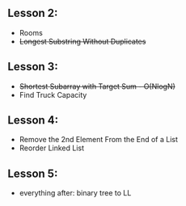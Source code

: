 ## Lesson 2:
- Rooms
- ~~Longest Substring Without Duplicates~~

## Lesson 3:
- ~~Shortest Subarray with Target Sum - O(NlogN)~~
- Find Truck Capacity

## Lesson 4:
- Remove the 2nd Element From the End of a List
- Reorder Linked List

## Lesson 5:
- everything after: binary tree to LL
